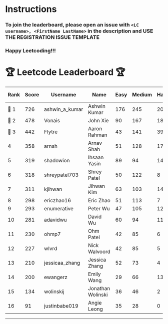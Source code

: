 # Instructions
### To join the leaderboard, please open an issue with `<LC username>, <FirstName LastName>` in the description and USE THE REGISTRATION ISSUE TEMPLATE
### Happy Leetcoding!!!


# 🏆 Leetcode Leaderboard 🏆

| Rank | Score | Username       | Name | Easy | Medium | Hard | Problems Solved |
|------|----------------|-----------------|-------------------|--------------|--------------|--------------|--------------|
| 🥇 1 | 726 | ashwin_a_kumar | Ashwin Kumar | 176 | 245 | 20 | 441 |
| 🥈 2 | 478 | Vonais | John Xie | 90 | 167 | 18 | 275 |
| 🥉 3 | 442 | Flytre | Aaron Rahman | 43 | 141 | 39 | 223 |
| 4 | 358 | arnsh | Arnav Shah | 51 | 128 | 17 | 196 |
| 5 | 319 | shadowion | Ihsaan Yasin | 89 | 94 | 14 | 197 |
| 6 | 318 | shreypatel703 | Shrey Patel | 50 | 122 | 8 | 180 |
| 7 | 311 | kjihwan | Jihwan Kim | 63 | 103 | 14 | 180 |
| 8 | 298 | ericzhao16 | Eric Zhao | 51 | 113 | 7 | 171 |
| 9 | 293 | enumerative | Peter Wu | 47 | 105 | 12 | 164 |
| 10 | 281 | adavidwu | David Wu | 60 | 94 | 11 | 165 |
| 11 | 230 | ohmp7 | Ohm Patel | 42 | 85 | 6 | 133 |
| 12 | 227 | wlvrd | Nick Walvoord | 42 | 85 | 5 | 132 |
| 13 | 210 | jessicaa_zhang | Jessica Zhang | 52 | 73 | 4 | 129 |
| 14 | 200 | ewangerz | Emily Wang | 29 | 66 | 13 | 108 |
| 15 | 134 | wolinskij | Jonathan Wolinski | 36 | 46 | 2 | 84 |
| 16 | 91 | justinbabe019 | Angie Leong | 35 | 28 | 0 | 63 |
---